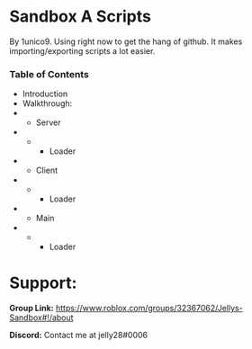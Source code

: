 # Sandbox A Scripts
By 1unico9. Using right now to get the hang of github. It makes importing/exporting scripts a lot easier.
### Table of Contents
- Introduction
- Walkthrough:
- - Server
- - - Loader
- - Client
- - - Loader
- - Main
- - - Loader

# Support:
**Group Link:** https://www.roblox.com/groups/32367062/Jellys-Sandbox#!/about

**Discord:** Contact me at jelly28#0006
